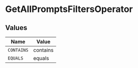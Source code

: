 # GetAllPromptsFiltersOperator


## Values

| Name       | Value      |
| ---------- | ---------- |
| `CONTAINS` | contains   |
| `EQUALS`   | equals     |